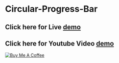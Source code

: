 # Circular-Progress-Bar

## Click here for Live <a href="http://codepen.io/vinodselvin/pen/mWxWVP">demo</a>

## Click here for Youtube Video <a href="https://www.youtube.com/watch?v=ktfOGfdGuGs">demo</a>

<a href="https://www.buymeacoffee.com/vinodselvin" target="_blank"><img src="https://www.buymeacoffee.com/assets/img/custom_images/yellow_img.png" alt="Buy Me A Coffee"></a>
